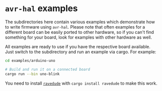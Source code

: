 `avr-hal` examples
==================
The subdirectories here contain various examples which demonstrate how to write
firmware using `avr-hal`.  Please note that often examples for a different
board can be easily ported to other hardware, so if you can't find something
for your board, look for examples with other hardware as well.

All examples are ready to use if you have the respective board available.  Just
switch to the subdirectory and run an example via cargo.  For example:

```bash
cd examples/arduino-uno

# Build and run it on a connected board
cargo run --bin uno-blink
```

You need to install [`ravedude`](https://crates.io/crates/ravedude) with `cargo install ravedude` to make
this work.